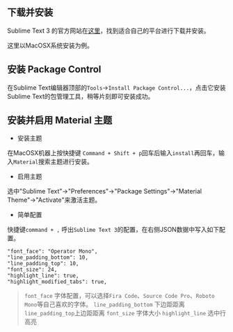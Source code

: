 ## 下载并安装

Sublime Text 3 的官方网站在[这里](https://www.sublimetext.com)，找到适合自己的平台进行下载并安装。

这里以MacOSX系统安装为例。


## 安装 Package Control

在Sublime Text编辑器顶部的`Tools`->`Install Package Control...`，点击它安装Sublime Text的包管理工具，稍等片刻即可安装成功。


## 安装并启用 Material 主题

* 安装主题

在MacOSX机器上按快捷键 `Command + Shift + p`回车后输入`install`再回车，输入`Material`搜索主题进行安装。

* 启用主题

选中"Sublime Text"->"Preferences"->"Package Settings"->"Material Theme"->"Activate"来激活主题。

* 简单配置

快捷键`command + ,` 呼出`Sublime Text 3`的配置，在右侧JSON数据中写入如下配置。

```
"font_face": "Operator Mono",
"line_padding_bottom": 10,
"line_padding_top": 10,
"font_size": 24,
"highlight_line": true,
"highlight_modified_tabs": true,
```

> `font_face` 字体配置，可以选择`Fira Code`、`Source Code Pro`、`Roboto Mono`等自己喜欢的字体。
> `line_padding_bottom` 下边距距离
> `line_padding_top`上边距距离
> `font_size` 字体大小
> `highlight_line` 选中行高亮